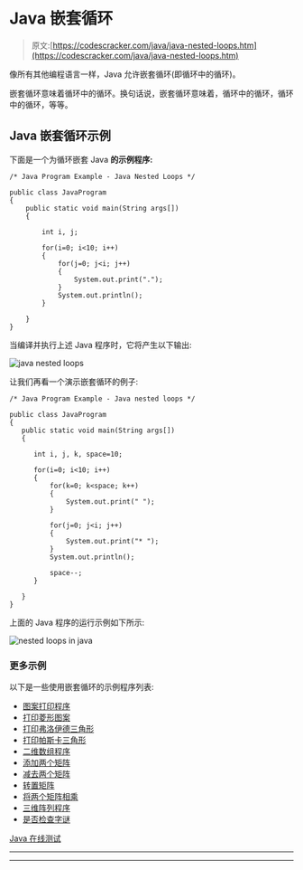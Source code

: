 # Java 嵌套循环

> 原文:[https://codescracker.com/java/java-nested-loops.htm](https://codescracker.com/java/java-nested-loops.htm)

像所有其他编程语言一样，Java 允许嵌套循环(即循环中的循环)。

嵌套循环意味着循环中的循环。换句话说，嵌套循环意味着，循环中的循环，循环中的循环，等等。

## Java 嵌套循环示例

下面是一个为循环嵌套 Java **的示例程序:**

```
/* Java Program Example - Java Nested Loops */

public class JavaProgram
{   
    public static void main(String args[])
    {

        int i, j;

        for(i=0; i<10; i++)
        {
            for(j=0; j<i; j++)
            {
                System.out.print(".");
            }
            System.out.println();
        }

    }
}
```

当编译并执行上述 Java 程序时，它将产生以下输出:

![java nested loops](../Images/ab4c43d11c5e8719ad0912a17ac7cff9.png)

让我们再看一个演示嵌套循环的例子:

```
/* Java Program Example - Java nested loops */

public class JavaProgram
{ 
   public static void main(String args[])
   {

      int i, j, k, space=10;

      for(i=0; i<10; i++)
      {
          for(k=0; k<space; k++)
          {
              System.out.print(" ");
          }

          for(j=0; j<i; j++)
          {
              System.out.print("* ");
          }
          System.out.println();

          space--;
      }

   }
}
```

上面的 Java 程序的运行示例如下所示:

![nested loops in java](../Images/ba03d8ccef7c6387e403aa85497aed83.png)

### 更多示例

以下是一些使用嵌套循环的示例程序列表:

*   [图案打印程序](/java/program/java-program-print-star-pyramid-patterns.htm)
*   [打印菱形图案](/java/program/java-program-print-diamond-pattern.htm)
*   [打印弗洛伊德三角形](/java/program/java-program-print-floyd-triangle.htm)
*   [打印帕斯卡三角形](/java/program/java-program-print-pascal-triangle.htm)
*   [二维数组程序](/java/program/java-program-two-dimensional-array.htm)
*   [添加两个矩阵](/java/program/java-program-add-two-matrices.htm)
*   [减去两个矩阵](/java/program/java-program-subtract-matrices.htm)
*   [转置矩阵](/java/program/java-program-transpose-matrix.htm)
*   [将两个矩阵相乘](/java/program/java-program-multiply-two-matrices.htm)
*   [三维阵列程序](/java/program/java-program-three-dimensional-array.htm)
*   [是否检查字谜](/java/program/java-program-check-anagram.htm)

[Java 在线测试](/exam/showtest.php?subid=1)

* * *

* * *